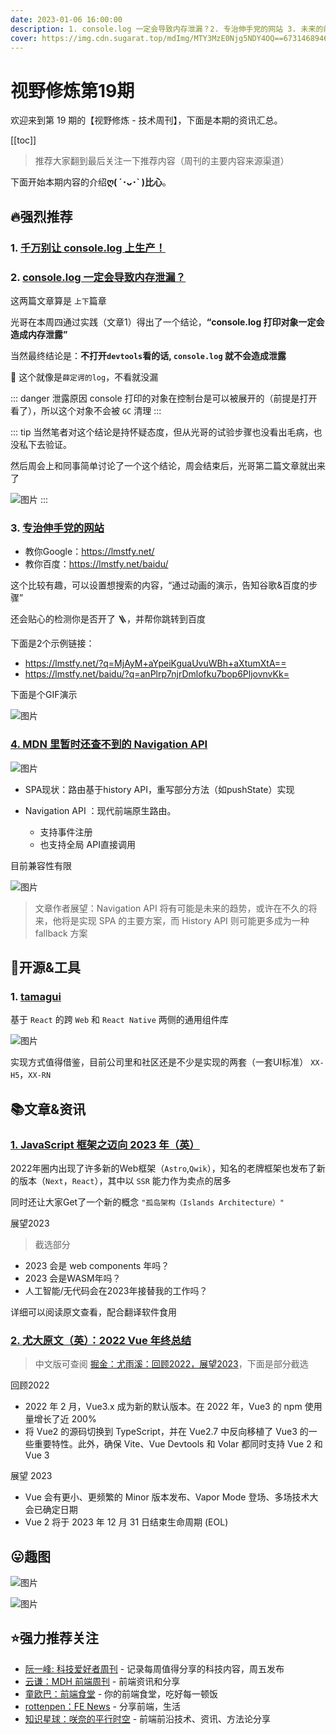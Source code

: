 ```yaml
---
date: 2023-01-06 16:00:00
description: 1. console.log 一定会导致内存泄漏？2. 专治伸手党的网站 3. 未来的前端路由。更多推荐点开阅读
cover: https://img.cdn.sugarat.top/mdImg/MTY3MzE0Njg5NDY4OQ==673146894689
---
```


# 视野修炼第19期

欢迎来到第 19 期的【视野修炼 - 技术周刊】，下面是本期的资讯汇总。

[[toc]]

> 推荐大家翻到最后关注一下推荐内容（周刊的主要内容来源渠道）

下面开始本期内容的介绍**ღ( ´･ᴗ･` )比心**。

## 🔥强烈推荐
### 1. [千万别让 console.log 上生产！](https://mp.weixin.qq.com/s/qOcRstlY7oYjbH25Cgyt1g)
### 2. [console.log 一定会导致内存泄漏？](https://mp.weixin.qq.com/s/qOcRstlY7oYjbH25Cgyt1g)

这两篇文章算是 `上下`篇章

光哥在本周四通过实践（文章1）得出了一个结论，**“console.log 打印对象一定会造成内存泄露”**

当然最终结论是：**不打开`devtools`看的话, `console.log` 就不会造成泄露**

🤣 这个就像是`薛定谔的log`，不看就没漏

::: danger 泄露原因
console 打印的对象在控制台是可以被展开的（前提是打开看了），所以这个对象不会被 `GC` 清理
:::

::: tip
当然笔者对这个结论是持怀疑态度，但从光哥的试验步骤也没看出毛病，也没私下去验证。

然后周会上和同事简单讨论了一个这个结论，周会结束后，光哥第二篇文章就出来了

![图片](https://img.cdn.sugarat.top/mdImg/MTY3MzEwMzIyMDAzNw==673103220037)
:::

### 3. [专治伸手党的网站](https://lmstfy.net/)
* 教你Google：https://lmstfy.net/
* 教你百度：https://lmstfy.net/baidu/

这个比较有趣，可以设置想搜索的内容，“通过动画的演示，告知谷歌&百度的步骤”

还会贴心的检测你是否开了 🪜，并帮你跳转到百度

下面是2个示例链接：
* https://lmstfy.net/?q=MjAyM+aYpeiKguaUvuWBh+aXtumXtA==
* https://lmstfy.net/baidu/?q=anPlrp7njrDmlofku7bop6PljovnvKk=

下面是个GIF演示

![图片](https://img.cdn.sugarat.top/mdImg/MTY3MzEwNDkxMTQ5MA==673104911490)

### [4. MDN 里暂时还查不到的 Navigation API](https://mp.weixin.qq.com/s/D4qm9SwS14mTUYS64skfGw)
![图片](https://img.cdn.sugarat.top/mdImg/MTY3MzE0NTQwNDc3OQ==673145404779)

* SPA现状：路由基于history API，重写部分方法（如pushState）实现

* Navigation API ：现代前端原生路由。
  * 支持事件注册
  * 也支持全局 API直接调用

目前兼容性有限

![图片](https://img.cdn.sugarat.top/mdImg/MTY3MzE0NTE1NjE1Ng==673145156156)

>文章作者展望：Navigation API 将有可能是未来的趋势，或许在不久的将来，他将是实现 SPA 的主要方案，而 History API 则可能更多成为一种 fallback 方案

## 🔧开源&工具
### 1. [tamagui](https://github.com/tamagui/tamagui)
基于 `React` 的跨 `Web` 和 `React Native` 两侧的通用组件库

![图片](https://img.cdn.sugarat.top/mdImg/MTY3MzE0NTU4MTQyNw==673145581427)

实现方式值得借鉴，目前公司里和社区还是不少是实现的两套（一套UI标准） `XX-H5`，`XX-RN`

## 📚文章&资讯
### [1. JavaScript 框架之迈向 2023 年（英）](https://dev.to/this-is-learning/javascript-frameworks-heading-into-2023-nln)

2022年圈内出现了许多新的Web框架（`Astro`,`Qwik`），知名的老牌框架也发布了新的版本（`Next`，`React`），其中以 `SSR` 能力作为卖点的居多

同时还让大家Get了一个新的概念 `"孤岛架构（Islands Architecture）"`

展望2023
> 截选部分
* 2023 会是 web components 年吗？
* 2023 会是WASM年吗？
* 人工智能/无代码会在2023年接替我的工作吗？

详细可以阅读原文查看，配合翻译软件食用

### [2. 尤大原文（英）：2022 Vue 年终总结](https://blog.vuejs.org/posts/2022-year-in-review.html)
> 中文版可查阅 [掘金：尤雨溪：回顾2022，展望2023](https://juejin.cn/post/7183705937180524601?share_token=2411b1c1-805e-4a85-aa25-f40e08a330ce)，下面是部分截选

回顾2022
* 2022 年 2 月，Vue3.x 成为新的默认版本。在 2022 年，Vue3 的 npm 使用量增长了近 200%
* 将 Vue2 的源码切换到 TypeScript，并在 Vue2.7 中反向移植了 Vue3 的一些重要特性。此外，确保 Vite、Vue Devtools 和 Volar 都同时支持 Vue 2 和 Vue 3
  
展望 2023
* Vue 会有更小、更频繁的 Minor 版本发布、Vapor Mode 登场、多场技术大会已确定日期
* Vue 2 将于 2023 年 12 月 31 日结束生命周期 (EOL)

## 😛趣图
![图片](https://img.cdn.sugarat.top/mdImg/MTY3MzE0Njg4MzE4NA==673146883184)

![图片](https://img.cdn.sugarat.top/mdImg/MTY3MzE0Njg5NDY4OQ==673146894689)

## ⭐️强力推荐关注
* [阮一峰: 科技爱好者周刊](https://www.ruanyifeng.com/blog/archives.html) - 记录每周值得分享的科技内容，周五发布
* [云谦：MDH 前端周刊](https://www.yuque.com/chencheng/mdh-weekly) - 前端资讯和分享
* [童欧巴：前端食堂](https://github.com/Geekhyt/weekly) - 你的前端食堂，吃好每一顿饭
* [rottenpen：FE News](https://rottenpen.zhubai.love/) - 分享前端，生活
* [知识星球：咲奈的平行时空](https://public.zsxq.com/groups/28851452458181.html) - 前端前沿技术、资讯、方法论分享

